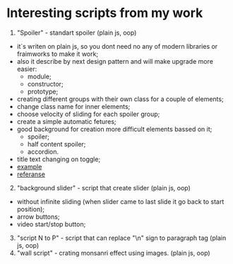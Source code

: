 # Interesting scripts from my work

1. "Spoiler" - standart spoiler (plain js, oop)
  - it`s writen on plain js, so you dont need no any of modern libraries or fraimworks to make it work;
  - also it describe by next design pattern and will make upgrade more easier:
    - module;
    - constructor;
    - prototype;
  - creating different groups with their own class for a couple of elements;
  - change class name for inner elements;
  - choose velocity of sliding for each spoiler group;
  - create a simple automatic fetures;
  - good background for creation more difficult elements bassed on it;
    - spoiler;
    - half content spoiler;
    - accordion.
  - title text changing on toggle;
  - [example](http://s.codepen.io/Ceditvodu/debug/yORmaO)
  - [referanse](https://github.com/Ceditvodu/work-scripts/wiki/Spoiler)
2. "background slider" - script that create slider (plain js, oop)
  - without infinite sliding (when slider came to last slide it go back to start position);
  - arrow buttons; 
  - video start/stop button;
3. "script N to P" - script that can replace "\n" sign to paragraph tag (plain js, oop)
4. "wall script" - crating monsanri effect using images. (plain js, oop)

